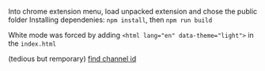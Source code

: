 Into chrome extension menu, load unpacked extension and chose the public folder
Installing dependenies: `npm install`, then `npm run build`

White mode was forced by adding `<html lang="en" data-theme="light">` in the `index.html`

(tedious but remporary) [find channel id ](https://mixedanalytics.com/blog/find-a-youtube-channel-id/)
